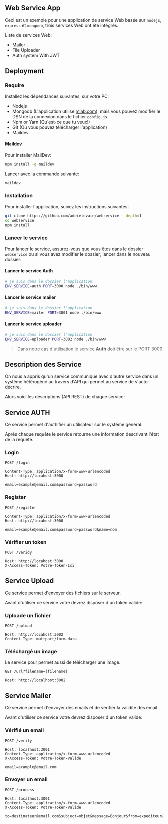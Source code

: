 ## Web Service App

Ceci est un exemple pour une application de service Web basée sur `nodejs`,` express` et `mongodb`, trois services Web ont été intégrés.

Liste de services Web:

- Mailer
- File Uploader
- Auth system With JWT

## Deployment

### Require

Installez les dépendances suivantes, sur votre PC:

- Nodejs
- Mongodb (L'application utilise [mlab.com](https://mlab.com)), mais vous pouvez modifier le DSN de la connexion dans le fichier `config.js`.
- Npm or Yarn (Qu'est-ce que tu veux!)
- Git (Ou vous pouvez télécharger l'application)
- Maildev

#### Maildev

Pour installer MailDev:

```bash
npm install -g maildev
```

Lancer avec la commande suivante:

```bash
maildev
```

### Installation

Pour installer l'application, suivez les instructions suivantes:

```bash
git clone https://github.com/adeielevate/webservice --depth=1
cd webservice
npm install
```

### Lancer le service

Pour lancer le service, assurez-vous que vous êtes dans le dossier `webservice` ou si vous avez modifier le dossier; lancer dans le nouveau dossier:

#### Lancer le service Auth

```bash
# je suis dans le dossier l'application
ENV_SERVICE=auth PORT=3000 node ./bin/www
```

#### Lancer le service mailer

```bash
# je suis dans le dossier l'application
ENV_SERVICE=mailer PORT=3001 node ./bin/www
```

#### Lancer le service uploader

```bash
# je suis dans le dossier l'application
ENV_SERVICE=uploader PORT=3002 node ./bin/www
```

> Dans notre cas d'utilisation le service **Auth** doit être sur le PORT 3000

## Description des Service

On nous a appris qu'un service communique avec d'autre service dans un système hétérogène au travers d'API qui permet au service de s'auto-décrire.

Alors voici les descriptions (API REST) de chaque service:

## Service AUTH

Ce service permet d'authifier un utilisateur sur le système général.

Après chaque requête le service retourne une information descrivant l'état de la requête.

### Login

```http
POST /login

Content-Type: application/x-form-www-urlencoded
Host: http://locahost:3000

email=example@email.com&password=password
```

### Register

```http
POST /register

Content-Type: application/x-form-www-urlencoded
Host: http://locahost:3000

email=example@email.com&password=password&name=nom
```

### Vérifier un token

```http
POST /veridy

Host: http://locahost:3000
X-Access-Token: Votre-Token-Ici
```

## Service Upload

Ce service permet d'envoyer des fichiers sur le serveur.

Avant d'utiliser ce service votre devrez disposer d'un token valide:

### Uploade un fichier

```http
POST /upload

Host: http://locahost:3002
Content-Type: muttpart/form-data
```

### Téléchargé un image

Le service pour permet aussi de télécharger une image.

```http
GET /url?filename={filename}

Host: http://localhost:3002
```

## Service Mailer

Ce service permet d'envoyer des emails et de verifier la validité des email.

Avant d'utiliser ce service votre devrez disposer d'un token valide:

### Vérifié un email

```http
POST /verify

Host: localhost:3001
Content-Type: application/x-form-www-urlencoded
X-Access-Token: Votre-Token-Valide

email=example@email.com
```

### Envoyer un email

```http
POST /process

Host: localhost:3001
Content-Type: application/x-form-www-urlencoded
X-Access-Token: Votre-Token-Valide

to=destinateur@email.com&subject=objet&message=Bonjour&from=expediteur@email.com
```